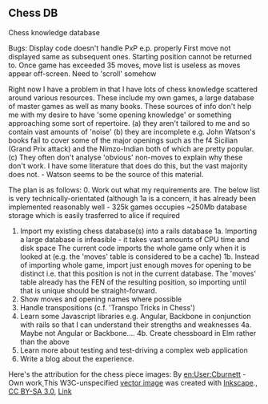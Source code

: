 Chess DB
--------

Chess knowledge database

Bugs: Display code doesn't handle PxP e.p. properly
First move not displayed same as subsequent ones. Starting position cannot be returned to.
Once game has exceeded 35 moves, move list is useless as moves appear off-screen. Need to 'scroll' somehow

Right now I have a problem in that I have lots of chess knowledge scattered around various
resources. These include my own games, a large database of master games as well as many books.
These sources of info don't help me with my desire to have 'some opening knowledge' or something
approaching some sort of repertoire.
(a) they aren't tailored to me and so contain vast amounts of 'noise'
(b) they are incomplete e.g.
John Watson's books fail to cover some of the major openings such as the f4 Sicilian (Grand Prix attack)
and the Nimzo-Indian both of which are pretty popular.
(c) They often don't analyse 'obvious' non-moves to explain why these don't work. I have some literature that does
do this, but the vast majority does not. - Watson seems to be the source of this material.

The plan is as follows:
0. Work out what my requirements are. The below list is very technically-orientated (although 1a is a concern, it has already
been implemented reasonably well - 325k games occupies ~250Mb database storage which is easily trasferred to alice if required
1. Import my existing chess database(s) into a rails database
1a. Importing a large database is infeasible - it takes vast amounts of CPU time and disk space
The current code imports the whole game only when it is looked at (e.g. the 'moves' table is considered to be a cache)
1b. Instead of importing whole game, import just enough moves for opening to be distinct i.e. that this
position is not in the current database. The 'moves' table already has the FEN of the resulting position,
so importing until that is unique should be straight-forward.
2. Show moves and opening names where possible
3. Handle transpositions (c.f. 'Transpo Tricks in Chess')
4. Learn some Javascript libraries e.g. Angular, Backbone in conjunction with rails so that I can understand their strengths and weaknesses
4a. Maybe not Angular or Backbone....
4b. Create chessboard in Elm rather than the above
5. Learn more about testing and test-driving a complex web application
6. Write a blog about the experience.

Here's the attribution for the chess piece images:
By <a href="https://en.wikipedia.org/wiki/User:Cburnett" class="extiw" title="en:User:Cburnett">en:User:Cburnett</a> -
<span class="int-own-work" lang="en">Own work</span><a href="//commons.wikimedia.org/wiki/File:Inkscape-un.svg" title="File:Inkscape-un.svg">
</a>
This W3C-unspecified <a href="https://en.wikipedia.org/wiki/Vector_images" class="extiw" title="w:Vector images">vector image</a>
was created with <a href="https://en.wikipedia.org/wiki/Inkscape" class="extiw" title="w:Inkscape">Inkscape</a>.,
<a href="http://creativecommons.org/licenses/by-sa/3.0/" title="Creative Commons Attribution-Share Alike 3.0">CC BY-SA 3.0</a>,
<a href="https://commons.wikimedia.org/w/index.php?curid=1499810">Link</a>
